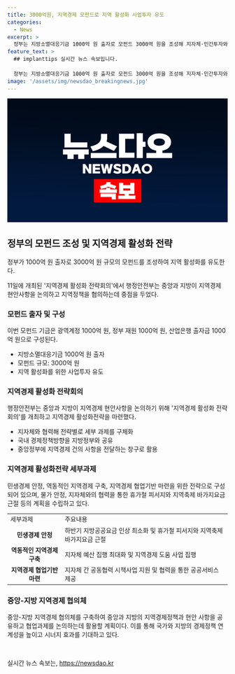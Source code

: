 ```yaml
---
title: 3000억원, 지역경제 모펀드로 지역 활성화 사업투자 유도
categories:
  - News
excerpt: >
  정부는 지방소멸대응기금 1000억 원 출자로 모펀드 3000억 원을 조성해 지자체·민간투자와 연계, 지역 활성화를 유도한다. 이번 모펀드 기금은 광역계정 1000억 원, 정부 재원 1000억 원, 산업은행 출자금 1000억 원으로 구성하며, 지역경제 활성화 전략회의를 통해 국가 경제정책방향과 지방정부의 현안사항을 공유하고 협업 기반을 마련한다. 지역경제 활성화전략은 민생경제 안정, 지자체 간 공동협력, 중앙-지방 지역경제 협의체 마련을 포함하며, 지역경제 현안 사항에 대해 가감없이 논의하고 시너지 효과를 창출할 예정이다. (출처: 정책브리핑)
feature_text: >
  ## implanttips 실시간 뉴스 속보입니다.

  정부는 지방소멸대응기금 1000억 원 출자로 모펀드 3000억 원을 조성해 지자체·민간투자와 연계, 지역 활성화를 유도한다. 이번 모펀드 기금은 광역계정 1000억 원, 정부 재원 1000억 원, 산업은행 출자금 1000억 원으로 구성하며, 지역경제 활성화 전략회의를 통해 국가 경제정책방향과 지방정부의 현안사항을 공유하고 협업 기반을 마련한다. 지역경제 활성화전략은 민생경제 안정, 지자체 간 공동협력, 중앙-지방 지역경제 협의체 마련을 포함하며, 지역경제 현안 사항에 대해 가감없이 논의하고 시너지 효과를 창출할 예정이다. (출처: 정책브리핑)
image: '/assets/img/newsdao_breakingnews.jpg'
---
```


<p><img src="/assets/img/newsdao_breakingnews.jpg" alt="implanttips 속보" /></p>

<h2 data-ke-size="size26">정부의 모펀드 조성 및 지역경제 활성화 전략</h2>

<p data-ke-size="size16">정부가 1000억 원 출자로 3000억 원 규모의 모펀드를 조성하여 지역 활성화를 유도한다.</p>

<p data-ke-size="size16">11일에 개최된 '지역경제 활성화 전략회의'에서 행정안전부는 중앙과 지방이 지역경제 현안사항을 논의하고 지역정책을 협의하는데 중점을 두었다.</p>

<h3>모펀드 출자 및 구성</h3>

<p data-ke-size="size16">이번 모펀드 기금은 광역계정 1000억 원, 정부 재원 1000억 원, 산업은행 출자금 1000억 원으로 구성된다.</p>

<ul>
  <li>지방소멸대응기금 1000억 원 출자</li>
  <li>모펀드 규모: 3000억 원</li>
  <li>지역 활성화를 위한 사업투자 유도</li>
</ul>

<h3>지역경제 활성화 전략회의</h3>

<p data-ke-size="size16">행정안전부는 중앙과 지방이 지역경제 현안사항을 논의하기 위해 '지역경제 활성화 전략회의'를 개최하고 지역경제 활성화전략을 마련했다.</p>

<ul>
  <li>지자체와 협력해 전략별로 세부 과제를 구체화</li>
  <li>국내 경제정책방향을 지방정부와 공유</li>
  <li>중앙정부에 지역경제 건의 사항을 전달하는 창구로 활용</li>
</ul>

<h3>지역경제 활성화전략 세부과제</h3>

<p data-ke-size="size16">민생경제 안정, 역동적인 지역경제 구축, 지역경제 협업기반 마련을 위한 전략으로 구성되어 있으며, 물가 안정, 지자체와의 협력을 통한 휴가철 피서지와 지역축제 바가지요금 근절 등의 계획을 수립하고 있다.</p>

<table>
  <tr>
    <td>세부과제</td>
    <td>주요내용</td>
  </tr>
  <tr>
    <td style="text-align: center; height: 17px;"><b>민생경제 안정</b></td>
    <td>하반기 지방공공요금 인상 최소화 및 휴가철 피서지와 지역축제 바가지요금 근절</td>
  </tr>
  <tr>
    <td style="text-align: center; height: 17px;"><b>역동적인 지역경제 구축</b></td>
    <td>지자체 예산 집행 최대화 및 지역경제 도움 사업 집행</td>
  </tr>
  <tr>
    <td style="text-align: center; height: 17px;"><b>지역경제 협업기반 마련</b></td>
    <td>지자체 간 공동협력 시책사업 지원 및 협력을 통한 공공서비스 제공</td>
  </tr>
</table>

<h3>중앙-지방 지역경제 협의체</h3>

<p data-ke-size="size16">중앙-지방 지역경제 협의체를 구축하여 중앙과 지방의 지역경제정책과 현안 사항을 공유하고 협업과제를 논의하는데 활용할 계획이다. 이를 통해 국가와 지방의 경제정책 연계성을 높이고 시너지 효과를 기대하고 있다.</p>

<p data-ke-size="size16">&nbsp;</p>
실시간 뉴스 속보는, <a href="https://newsdao.kr" rel="dofollow">https://newsdao.kr</a>


